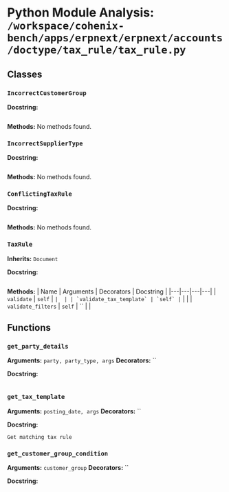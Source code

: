 # Python Module Analysis: `/workspace/cohenix-bench/apps/erpnext/erpnext/accounts/doctype/tax_rule/tax_rule.py`

## Classes

### `IncorrectCustomerGroup`


**Docstring:**
```

```

**Methods:**
No methods found.

### `IncorrectSupplierType`


**Docstring:**
```

```

**Methods:**
No methods found.

### `ConflictingTaxRule`


**Docstring:**
```

```

**Methods:**
No methods found.

### `TaxRule`
**Inherits:** `Document`


**Docstring:**
```

```

**Methods:**
| Name | Arguments | Decorators | Docstring |
|---|---|---|---|
| `validate` | `self` | `` |  |
| `validate_tax_template` | `self` | `` |  |
| `validate_filters` | `self` | `` |  |





## Functions

### `get_party_details`
**Arguments:** `party, party_type, args`
**Decorators:** ``

**Docstring:**
```

```
### `get_tax_template`
**Arguments:** `posting_date, args`
**Decorators:** ``

**Docstring:**
```
Get matching tax rule
```
### `get_customer_group_condition`
**Arguments:** `customer_group`
**Decorators:** ``

**Docstring:**
```

```


